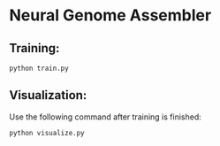 # Neural Genome Assembler

## Training:
```
python train.py
```


## Visualization:
Use the following command after training is finished:
```
python visualize.py
```
